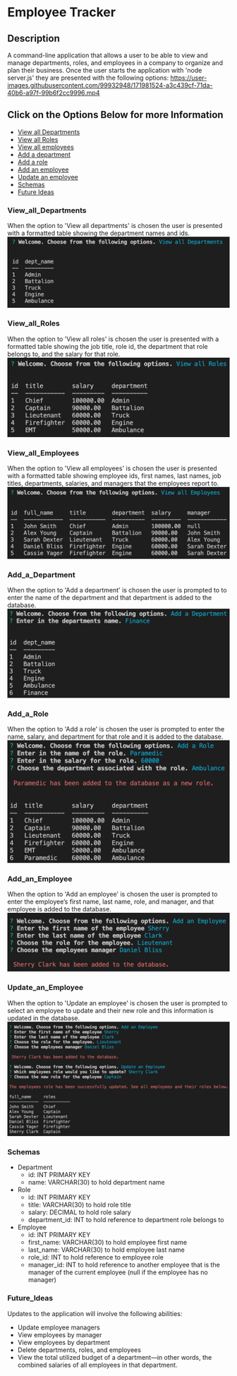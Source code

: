 # Employee Tracker 
## Description
A command-line application that allows a user to be able to view and manage departments, roles, and employees in a company to organize and plan their business. Once the user starts the application with 'node server.js' they are presented with the following options:
https://user-images.githubusercontent.com/99932948/171981524-a3c439cf-71da-40b6-a97f-99b6f2cc9996.mp4
## Click on the Options Below for more Information 
* [View all Departments](#view_all_departments)
* [View all Roles](#View_all_Roles)
* [View all employees](#View_all_Employees)
* [Add a department](#Add_a_Department)
* [Add a role](#Add_a_Role) 
* [Add an employee](#Add_an_Employee)
* [Update an employee](#Update_an_Employee)
* [Schemas](#Schemas)
* [Future Ideas](#Future_Ideas)

### View_all_Departments
When the option to 'View all departments' is chosen the user is presented with a formatted table showing the department names and ids.
![View Departments](/utils/imgs/vdepartment.png "View Departments")

### View_all_Roles
When the option to 'View all roles' is chosen the user is presented with a formatted table showing the job title, role id, the department that role belongs to, and the salary for that role. 
![View Roles](/utils/imgs/vroles.png "View Roles")

### View_all_Employees
When the option to 'View all employees' is chosen the user is presented with a formatted table showing employee ids, first names, last names, job titles, departments, salaries, and managers that the employees report to. 
![View Employees](/utils/imgs/vemployees.png "View Employees")

### Add_a_Department 
When the option to 'Add a department' is chosen the user is prompted to to enter the name of the department and that department is added to the database.
![Add Department](/utils/imgs/adept.png "Add Department")

### Add_a_Role 
When the option to 'Add a role' is chosen the user is prompted to enter the name, salary, and department for that role and it is added to the database.
![Add Role](/utils/imgs/arole.png "Add Role")

### Add_an_Employee 
When the option to 'Add an employee' is chosen the user is prompted to enter the employee’s first name, last name, role, and manager, and that employee is added to the database.
![Add Employee](/utils/imgs/aemp.png "Add Employee")

### Update_an_Employee
When the option to 'Update an employee' is chosen the user is prompted to select an employee to update and their new role and this information is updated in the database.
![Update Employee](/utils/imgs/updateemp.png "Update Employee")

### Schemas

* Department
    * id: INT PRIMARY KEY
    * name: VARCHAR(30) to hold department name
* Role
    * id: INT PRIMARY KEY
    * title: VARCHAR(30) to hold role title
    * salary: DECIMAL to hold role salary
    * department_id: INT to hold reference to department role belongs to
* Employee
    * id: INT PRIMARY KEY
    * first_name: VARCHAR(30) to hold employee first name
    * last_name: VARCHAR(30) to hold employee last name
    * role_id: INT to hold reference to employee role
    * manager_id: INT to hold reference to another employee that is the manager of the current employee (null if the employee has no manager)

### Future_Ideas 

Updates to the application will involve the following abilities: 
* Update employee managers
* View employees by manager
* View employees by department
* Delete departments, roles, and employees
* View the total utilized budget of a department—in other words, the combined salaries of all employees in that department.
